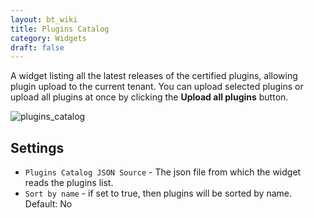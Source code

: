 ```yaml
---
layout: bt_wiki
title: Plugins Catalog
category: Widgets
draft: false
---
```

A widget listing all the latest releases of the certified plugins, allowing plugin upload to the current tenant. You can upload selected plugins or upload all plugins at once by clicking the **Upload all plugins** button.

![plugins_catalog]( /images/ui/widgets/plugins-catalog.png )


## Settings

* `Plugins Catalog JSON Source`  - The json file from which the widget reads the plugins list.
* `Sort by name` -  if set to true, then plugins will be sorted by name. Default: No
